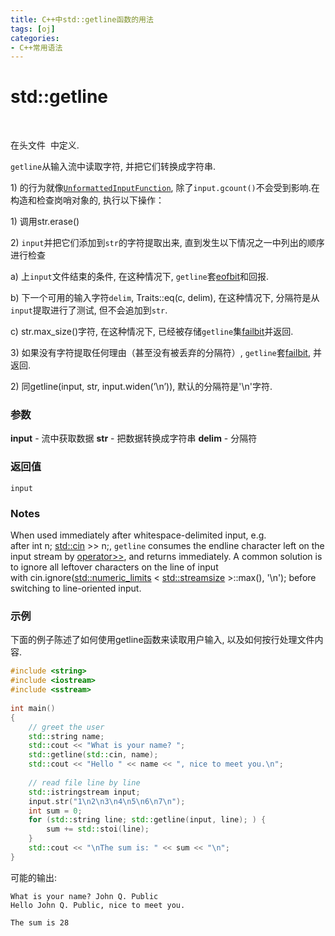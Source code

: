 ```yaml
---
title: C++中std::getline函数的用法
tags: [oj]
categories:
- C++常用语法
---
```


# std::getline

 

在头文件 <string> 中定义.

`getline`从输入流中读取字符, 并把它们转换成字符串.

1) 的行为就像[`UnformattedInputFunction`](http://zh.cppreference.com/w/cpp/concept/UnformattedInputFunction), 除了`input.gcount()`不会受到影响.在构造和检查岗哨对象的, 执行以下操作：

1) 调用str.erase()

2) `input`并把它们添加到`str`的字符提取出来, 直到发生以下情况之一中列出的顺序进行检查

a) 上`input`文件结束的条件, 在这种情况下, `getline`套[eofbit](http://zh.cppreference.com/w/cpp/io/ios_base/iostate)和回报.

b) 下一个可用的输入字符`delim`, Traits::eq(c, delim), 在这种情况下, 分隔符是从`input`提取进行了测试, 但不会追加到`str`.

c) str.max_size()字符, 在这种情况下, 已经被存储`getline`集[failbit](http://zh.cppreference.com/w/cpp/io/ios_base/iostate)并返回.

3) 如果没有字符提取任何理由（甚至没有被丢弃的分隔符）, `getline`套[failbit](http://zh.cppreference.com/w/cpp/io/ios_base/iostate), 并返回.

2) 同getline(input, str, input.widen(’\n’)), 默认的分隔符是'\n'字符.



### 参数

 **input**  -     流中获取数据
 **str**    -     把数据转换成字符串 
 **delim**  -     分隔符       

### 返回值

`input`



### Notes

When used immediately after whitespace-delimited input, e.g. after int n; [std::cin](http://en.cppreference.com/w/cpp/io/cin) >> n;, `getline` consumes the endline character left on the input stream by [operator>>](http://en.cppreference.com/w/cpp/io/basic_istream/operator_gtgt), and returns immediately. A common solution is to ignore all leftover characters on the line of input with cin.ignore([std::numeric_limits](http://en.cppreference.com/w/cpp/types/numeric_limits) < [std::streamsize](http://en.cppreference.com/w/cpp/io/streamsize) >::max(), '\n'); before switching to line-oriented input.



### 示例

下面的例子陈述了如何使用getline函数来读取用户输入, 以及如何按行处理文件内容. 

```cpp
#include <string>
#include <iostream>
#include <sstream>
 
int main()
{
    // greet the user
    std::string name;
    std::cout << "What is your name? ";
    std::getline(std::cin, name);
    std::cout << "Hello " << name << ", nice to meet you.\n";
 
    // read file line by line
    std::istringstream input;
    input.str("1\n2\n3\n4\n5\n6\n7\n");
    int sum = 0;
    for (std::string line; std::getline(input, line); ) {
        sum += std::stoi(line);
    }
    std::cout << "\nThe sum is: " << sum << "\n";
}
```



可能的输出:

```
What is your name? John Q. Public
Hello John Q. Public, nice to meet you.
 
The sum is 28
```
